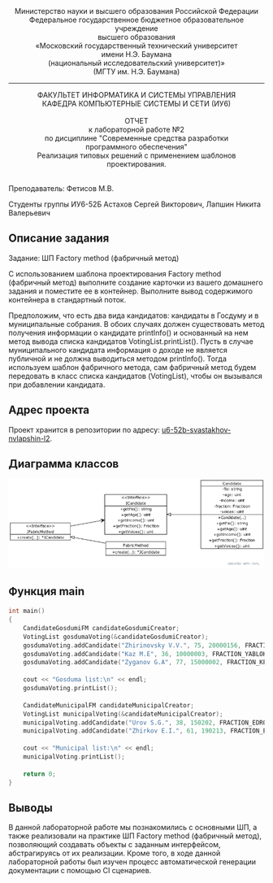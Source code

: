 <div align="center">
Министерство науки и высшего образования Российской Федерации <br />
Федеральное государственное бюджетное образовательное учреждение <br />
высшего образования <br />
«Московский государственный технический университет <br />
имени Н.Э. Баумана <br />
(национальный исследовательский университет)» <br />
(МГТУ им. Н.Э. Баумана)
</div>
<hr />
<div align="center">
ФАКУЛЬТЕТ ИНФОРМАТИКА И СИСТЕМЫ УПРАВЛЕНИЯ <br />
КАФЕДРА КОМПЬЮТЕРНЫЕ СИСТЕМЫ И СЕТИ (ИУ6)
</div>
<br />
<div align="center">
ОТЧЕТ <br />
к лабораторной работе №2 <br />
по дисциплине "Современные средства разработки <br />
программного обеспечения" <br />
Реализация типовых решений с применением шаблонов проектирования.
</div>

<br />

Преподаватель: Фетисов М.В.

Студенты группы ИУ6-52Б Астахов Сергей Викторович, Лапшин Никита Валерьевич

## Описание задания

Задание: ШП Factory method (фабричный метод)

С использованием шаблона проектирования Factory method (фабричный метод)
выполните создание карточки из вашего домашнего задания и поместите ее в контейнер.
Выполните вывод содержимого контейнера в стандартный поток.

Предположим, что есть два вида кандидатов: кандидаты в Госдуму и в муниципальные собрания. В обоих случаях должен существовать метод получения информации о кандидате printInfo() и основанный на нем метод вывода списка кандидатов VotingList.printList(). Пусть в случае муниципального кандидата информация о доходе не является публичной и не должна выводиться методом printInfo(). Тогда используем шаблон фабричного метода, сам фабричный метод будем передовать в класс списка кандидатов (VotingList), чтобы он вызывался при добавлении кандидата.

## Адрес проекта

Проект хранится в репозитории по адресу: [u6-52b-svastakhov-nvlapshin-l2](https://bmstu.codes/lsx/mstd/iu6-5-2021/iu6-52b-svastakhov-nvlapshin/l2).

## Диаграмма классов

![lab2](lab2.png)

## Функция main

```c++
int main()
{
    CandidateGosdumiFM candidateGosdumiCreator;
    VotingList gosdumaVoting(&candidateGosdumiCreator);
    gosdumaVoting.addCandidate("Zhirinovsky V.V.", 75, 20000156, FRACTION_LDPR, 42345);
    gosdumaVoting.addCandidate("Kaz M.E", 36, 10000003, FRACTION_YABLOKO, 12043);
    gosdumaVoting.addCandidate("Zyganov G.A", 77, 15000002, FRACTION_KPRF, 24021);

    cout << "Gosduma list:\n" << endl;
    gosdumaVoting.printList();

    CandidateMunicipalFM candidateMunicipalCreator;
    VotingList municipalVoting(&candidateMunicipalCreator);
    municipalVoting.addCandidate("Urov S.G.", 38, 150202, FRACTION_EDRO, 8021);
    municipalVoting.addCandidate("Zhirkov E.I.", 61, 190213, FRACTION_EDRO, 7022);

    cout << "Municipal list:\n" << endl;
    municipalVoting.printList();

    return 0;
}
```

## Выводы

В данной лабораторной работе мы познакомились с основными ШП, а также реализовали на практике ШП Factory method (фабричный метод), позволяющий создавать объекты с заданным интерфейсом, абстрагируясь от их реализации. Кроме того, в ходе данной лабораторной работы был изучен процесс автоматической генерации документации с помощью CI сценариев.